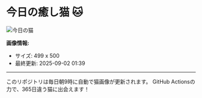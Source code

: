 # 今日の癒し猫 🐱

![今日の猫](https://cdn2.thecatapi.com/images/5hd.jpg)

**画像情報:**
- サイズ: 499 x 500
- 最終更新: 2025-09-02 01:39

---

このリポジトリは毎日朝9時に自動で猫画像が更新されます。
GitHub Actionsの力で、365日違う猫に出会えます！
